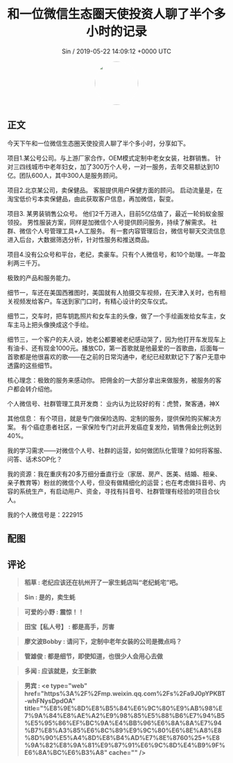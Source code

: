 <h1 align="center">和一位微信生态圈天使投资人聊了半个多小时的记录</h1>
<p align="center">
    <a>Sin / 2019-05-22 14:09:12 &#43;0000 UTC</a>
</p>

<div align="center">
    <img src="https://images.zsxq.com/Fq16bRHVGIqwdwShW2hDCXO9kdyS?e=1590940799&amp;token=kIxbL07-8jAj8w1n4s9zv64FuZZNEATmlU_Vm6zD:zgtGEhdVkzsybBn5S7tjAuFacsU=" width="100" height="100" style="border:1px solid;border-radius:50%; color:#ffffff"/>
</div>

## 正文

<div>
今天下午和一位微信生态圈天使投资人聊了半个多小时，分享如下。

项目1.某公号公司。与上游厂家合作，OEM模式定制中老女女装，社群销售。
针对三四线城市中老年妇女，加了300万个人号，一对一服务，去年交易额达到10亿。团队600人，其中300人是服务顾问。

项目2.北京某公司，卖保健品。
客服提供用户保健方面的顾问。
启动流量是，在淘宝低价亏本卖保健品，由此获取客户信息，再加微信，裂变。

项目3. 某男装销售公众号。
他们2千万进入，目前5亿估值了，最近一轮蚂蚁金服领投。
男性服装方案，同样是加微信个人号提供顾问服务，持续了解需求。
社群、微信个人号管理工具&#43;人工服务。
有一套内容管理后台，微信号聊天交流信息进入后台，大数据筛选分析，针对性服务和推送商品。

项目4.没有公众号和平台，老纪，卖豪车。只有个人微信号，和10个助理。一年盈利两三千万。

极致的产品和服务能力。

细节一，车还在美国西雅图时，美国就有人拍摄交车视频，在天津入关时，也有相关视频发给客户。车送到家门口时，有精心设计的交车仪式。

细节二，交车时，把车钥匙照片和女车主的头像，做了一个手绘画发给女车主，女车主马上把头像换成这个手绘。

细节三，一个客户的夫人说，她老公都要被老纪感动哭了，因为他打开车发现车上有油卡、还有现金1000元。播放CD，第一首歌就是他最爱的一首歌曲，后面每一首歌都是他很喜欢的歌——在之前的日常沟通中，老纪已经默默记下了客户无意中透露的这些细节。

核心理念：极致的服务来感动你。
把佣金的一大部分拿出来做服务，被服务的客户都会转介绍他。

个人微信号、社群管理工具开发商：
业内认为比较好的有：虎赞，聚客通，神X

其他信息：
有个项目，就是专门做保险选购、定制的服务，提供保险购买解决方案。
有个癌症患者社区，一家保险专门对此开发癌症复发险，销售佣金比例达到40%。

我的学习需求——对微信个人号、社群的运营，如何做团队化管理？如何将客服、问答、话术SOP化？

我的资源：我在重庆有20多万细分垂直行业（家居、房产、医美、结婚、相亲、亲子教育等）粉丝的微信个人号，但没有做精细化的运营；也在考虑做抖音号、内容的系统生产，有启动用户、资金，寻找有抖音号、社群管理有经验的项目合伙人。

我的个人微信号是：222915
</div>

## 配图
<div class="image" align="center">

</div>

## 评论

<div align="left">
<div>

<blockquote >
<span> <strong>稻草 : 老纪应该还在杭州开了一家生蚝店叫“老纪蚝宅”吧。 </strong></span>
</blockquote>

<blockquote >
<span> <strong>Sin : 是的，卖生蚝 </strong></span>
</blockquote>

<blockquote >
<span> <strong>可爱的小野 : 震惊！！ </strong></span>
</blockquote>

<blockquote >
<span> <strong>田宝【私人号】 : 都是高手，厉害 </strong></span>
</blockquote>

<blockquote >
<span> <strong>廖文波‍Bobby : 请问下，定制中老年女装的公司是微点吗？ </strong></span>
</blockquote>

<blockquote >
<span> <strong>管雄俊 : 都是细节，即使知道，也很少人会用心去做 </strong></span>
</blockquote>

<blockquote >
<span> <strong>多闻 : 应该就是，女王新款 </strong></span>
</blockquote>

<blockquote >
<span> <strong>男宾 : &lt;e type=&#34;web&#34; href=&#34;https%3A%2F%2Fmp.weixin.qq.com%2Fs%2Fa9J0pYPKBT-whFNysDpdOA&#34; title=&#34;%E8%9E%8D%E8%B5%84%E6%9C%80%E9%AB%98%E7%9A%84%E8%AE%A2%E9%98%85%E5%88%B6%E7%94%B5%E5%95%86%EF%BC%9A%E4%BB%96%E6%8A%8A%E7%94%B7%E8%A3%85%E6%8C%89%E9%9C%80%E6%8E%A8%E8%8D%90%E5%A4%8D%E8%B4%AD%E7%8E%8760%25&#43;%E8%9A%82%E8%9A%81%E9%87%91%E6%9C%8D%E4%B9%9F%E6%8A%BC%E6%B3%A8&#34; cache=&#34;&#34; /&gt; </strong></span>
</blockquote>

</div>
</div>